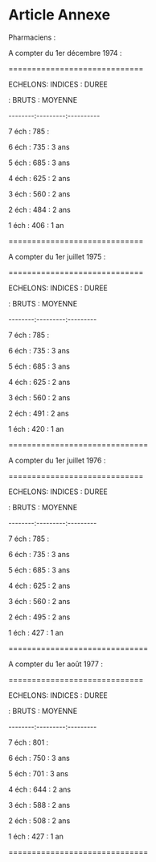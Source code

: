 # Article Annexe

Pharmaciens :

A compter du 1er décembre 1974 :

=============================

ECHELONS: INDICES : DUREE

:  BRUTS  : MOYENNE

--------:---------:----------

7 éch   :   785   :

6 éch   :   735   : 3 ans

5 éch   :   685   : 3 ans

4 éch   :   625   : 2 ans

3 éch   :   560   : 2 ans

2 éch   :   484   : 2 ans

1 éch   :   406   : 1 an

=============================

A compter du 1er juillet 1975 :

=============================

ECHELONS: INDICES : DUREE

:  BRUTS  : MOYENNE

--------:---------:---------

7 éch   :   785   :

6 éch   :   735   : 3 ans

5 éch   :   685   : 3 ans

4 éch   :   625   : 2 ans

3 éch   :   560   : 2 ans

2 éch   :   491   : 2 ans

1 éch   :   420   : 1 an

==============================

A compter du 1er juillet 1976 :

=============================

ECHELONS: INDICES : DUREE

:  BRUTS  : MOYENNE

--------:---------:---------

7 éch   :   785   :

6 éch   :   735   : 3 ans

5 éch   :   685   : 3 ans

4 éch   :   625   : 2 ans

3 éch   :   560   : 2 ans

2 éch   :   495   : 2 ans

1 éch   :   427   : 1 an

==============================

A compter du 1er août 1977 :

=============================

ECHELONS: INDICES : DUREE

:  BRUTS  : MOYENNE

--------:---------:---------

7 éch   :   801   :

6 éch   :   750   : 3 ans

5 éch   :   701   : 3 ans

4 éch   :   644   : 2 ans

3 éch   :   588   : 2 ans

2 éch   :   508   : 2 ans

1 éch   :   427   : 1 an

==============================

